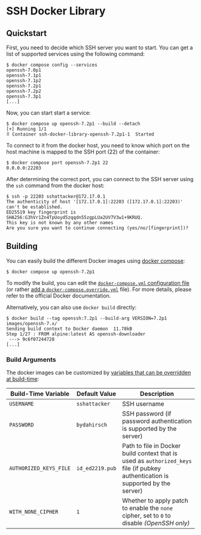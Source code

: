 # SSH Docker Library

## Quickstart

First, you need to decide which SSH server you want to start.
You can get a list of supported services using the following command:

    $ docker compose config --services
    openssh-7.0p1
    openssh-7.1p1
    openssh-7.1p2
    openssh-7.2p1
    openssh-7.2p2
    openssh-7.3p1
    [...]

Now, you can start start a service:

    $ docker compose up openssh-7.2p1 --build --detach
    [+] Running 1/1
    ⠿ Container ssh-docker-library-openssh-7.2p1-1  Started

To connect to it from the docker host, you need to know which port on the host machine is mapped to the SSH port (22) of the container:

    $ docker compose port openssh-7.2p1 22
    0.0.0.0:22203

After determining the correct port, you can connect to the SSH server using the `ssh` command from the docker host:

    $ ssh -p 22203 sshattacker@172.17.0.1
    The authenticity of host '[172.17.0.1]:22203 ([172.17.0.1]:22203)' can't be established.
    ED25519 key fingerprint is SHA256:G3hVr1Zn4TpUoyd5zqqdn55zgpLUa2UV7V3w1+9KRUQ.
    This key is not known by any other names
    Are you sure you want to continue connecting (yes/no/[fingerprint])?

## Building

You can easily build the different Docker images using [docker compose](https://docs.docker.com/compose/):

    $ docker compose up openssh-7.2p1

To modify the build, you can edit the [`docker-compose.yml` configuration file](https://docs.docker.com/compose/compose-file/) (or rather [add a `docker-compose.override.yml`](https://docs.docker.com/compose/extends/#multiple-compose-files) file).
For more details, please refer to the official Docker documentation.

Alternatively, you can also use `docker build` directly:

    $ docker build --tag openssh:7.2p1 --build-arg VERSION=7.2p1 images/openssh-7.x/
    Sending build context to Docker daemon  11.78kB
    Step 1/27 : FROM alpine:latest AS openssh-downloader
     ---> 9c6f07244728
    [...]

### Build Arguments

The docker images can be customized by [variables that can be overridden at build-time](https://docs.docker.com/engine/reference/commandline/build/#set-build-time-variables---build-arg):

| Build-Time Variable    | Default Value   | Description
| ---------------------- | --------------- | ------------
| `USERNAME`             | `sshattacker`   | SSH username
| `PASSWORD`             | `bydahirsch`    | SSH password (if password authentication is supported by the server)
| `AUTHORIZED_KEYS_FILE` | `id_ed2219.pub` | Path to file in Docker build context that is used as `authorized_keys` file (if pubkey authentication is supported by the server)
| `WITH_NONE_CIPHER`     | `1`             | Whether to apply patch to enable the `none` cipher, set to `0` to disable *(OpenSSH only)*
